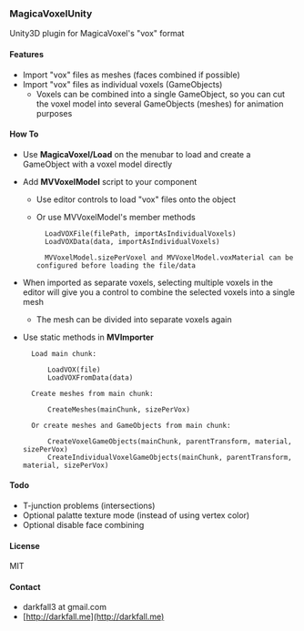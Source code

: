 ### MagicaVoxelUnity

Unity3D plugin for MagicaVoxel's "vox" format

#### Features
* Import "vox" files as meshes (faces combined if possible)
* Import "vox" files as individual voxels (GameObjects)
	* Voxels can be combined into a single GameObject, so you can cut the voxel model into several GameObjects (meshes) for animation purposes

#### How To
* Use __MagicaVoxel/Load__ on the menubar to load and create a GameObject with a voxel model directly

* Add __MVVoxelModel__ script to your component 
	* Use editor controls to load "vox" files onto the object

	* Or use MVVoxelModel's member methods

			LoadVOXFile(filePath, importAsIndividualVoxels)
			LoadVOXData(data, importAsIndividualVoxels)

			MVVoxelModel.sizePerVoxel and MVVoxelModel.voxMaterial can be configured before loading the file/data
			
* When imported as separate voxels, selecting multiple voxels in the editor will give you a control to combine the selected voxels into a single mesh
	* The mesh can be divided into separate voxels again
			
* Use static methods in __MVImporter__

		Load main chunk:
		
			LoadVOX(file)
			LoadVOXFromData(data)
			
		Create meshes from main chunk:
		
			CreateMeshes(mainChunk, sizePerVox)
			
		Or create meshes and GameObjects from main chunk:
		
			CreateVoxelGameObjects(mainChunk, parentTransform, material, sizePerVox)
			CreateIndividualVoxelGameObjects(mainChunk, parentTransform, material, sizePerVox)
		

#### Todo

* T-junction problems (intersections)
* Optional palatte texture mode (instead of using vertex color)
* Optional disable face combining	
	
#### License

MIT

#### Contact
* darkfall3 at gmail.com
* [http://darkfall.me](http://darkfall.me) 
